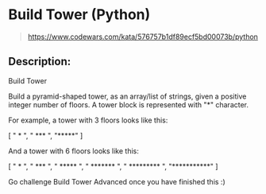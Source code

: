 # Build Tower (Python)

> https://www.codewars.com/kata/576757b1df89ecf5bd00073b/python

## Description:
Build Tower

Build a pyramid-shaped tower, as an array/list of strings, given a positive integer number of floors. A tower block is represented with "*" character.

For example, a tower with 3 floors looks like this:

[
  "  *  ",
  " *** ", 
  "*****"
]

And a tower with 6 floors looks like this:

[
  "     *     ", 
  "    ***    ", 
  "   *****   ", 
  "  *******  ", 
  " ********* ", 
  "***********"
]

Go challenge Build Tower Advanced once you have finished this :)

